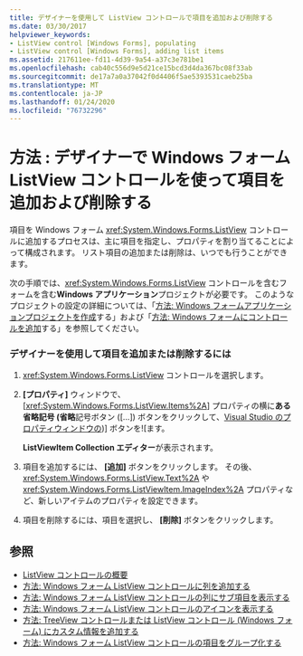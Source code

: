 ```yaml
---
title: デザイナーを使用して ListView コントロールで項目を追加および削除する
ms.date: 03/30/2017
helpviewer_keywords:
- ListView control [Windows Forms], populating
- ListView control [Windows Forms], adding list items
ms.assetid: 217611ee-fd11-4d39-9a54-a37c3e781be1
ms.openlocfilehash: cab40c556d9e5d21ce15bcd3d4da367bc08f33ab
ms.sourcegitcommit: de17a7a0a37042f0d4406f5ae5393531caeb25ba
ms.translationtype: MT
ms.contentlocale: ja-JP
ms.lasthandoff: 01/24/2020
ms.locfileid: "76732296"
---
```

# <a name="how-to-add-and-remove-items-with-the-windows-forms-listview-control-using-the-designer"></a>方法 : デザイナーで Windows フォーム ListView コントロールを使って項目を追加および削除する

項目を Windows フォーム <xref:System.Windows.Forms.ListView> コントロールに追加するプロセスは、主に項目を指定し、プロパティを割り当てることによって構成されます。 リスト項目の追加または削除は、いつでも行うことができます。

次の手順では、<xref:System.Windows.Forms.ListView> コントロールを含むフォームを含む**Windows アプリケーション**プロジェクトが必要です。 このようなプロジェクトの設定の詳細については、「[方法: Windows フォームアプリケーションプロジェクトを作成](/visualstudio/ide/step-1-create-a-windows-forms-application-project)する」および「[方法: Windows フォームにコントロールを追加](how-to-add-controls-to-windows-forms.md)する」を参照してください。

### <a name="to-add-or-remove-items-using-the-designer"></a>デザイナーを使用して項目を追加または削除するには

1. <xref:System.Windows.Forms.ListView> コントロールを選択します。

2. **[プロパティ]** ウィンドウで、[<xref:System.Windows.Forms.ListView.Items%2A>] プロパティの横に**ある省略記号 (省略**記号ボタン ([...]) ボタンをクリックして、[Visual Studio のプロパティウィンドウの](./media/visual-studio-ellipsis-button.png))] ボタンを![ます。

     **ListViewItem Collection エディター**が表示されます。

3. 項目を追加するには、 **[追加]** ボタンをクリックします。 その後、<xref:System.Windows.Forms.ListView.Text%2A> や <xref:System.Windows.Forms.ListViewItem.ImageIndex%2A> プロパティなど、新しいアイテムのプロパティを設定できます。

4. 項目を削除するには、項目を選択し、 **[削除]** ボタンをクリックします。

## <a name="see-also"></a>参照

- [ListView コントロールの概要](listview-control-overview-windows-forms.md)
- [方法: Windows フォーム ListView コントロールに列を追加する](how-to-add-columns-to-the-windows-forms-listview-control.md)
- [方法: Windows フォーム ListView コントロールの列にサブ項目を表示する](how-to-display-subitems-in-columns-with-the-windows-forms-listview-control.md)
- [方法: Windows フォーム ListView コントロールのアイコンを表示する](how-to-display-icons-for-the-windows-forms-listview-control.md)
- [方法: TreeView コントロールまたは ListView コントロール (Windows フォーム) にカスタム情報を追加する](add-custom-information-to-a-treeview-or-listview-control-wf.md)
- [方法: Windows フォーム ListView コントロールの項目をグループ化する](how-to-group-items-in-a-windows-forms-listview-control.md)
